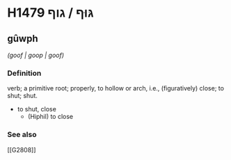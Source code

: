 # H1479 גּוּף / גוף

## gûwph

_(goof | ɡoop | ɡoof)_

### Definition

verb; a primitive root; properly, to hollow or arch, i.e., (figuratively) close; to shut; shut.

- to shut, close
    - (Hiphil) to close
### See also

[[G2808]]

